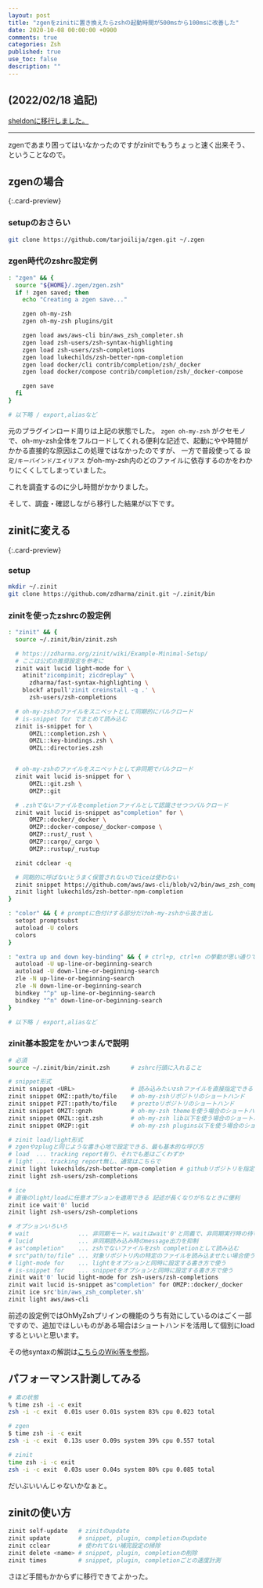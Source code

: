 ```yaml
---
layout: post
title: "zgenをzinitに置き換えたらzshの起動時間が500msから100msに改善した"
date: 2020-10-08 00:00:00 +0900
comments: true
categories: Zsh
published: true
use_toc: false
description: ""
---
```


## (2022/02/18 追記)

[sheldonに移行しました。](https://ktrysmt.github.io/blog/migrate-zinit-to-sheldon/)

---

zgenであまり困ってはいなかったのですがzinitでもうちょっと速く出来そう、ということなので。

## zgenの場合

[](https://github.com/tarjoilija/zgen){:.card-preview}


### setupのおさらい
```sh
git clone https://github.com/tarjoilija/zgen.git ~/.zgen
```

### zgen時代のzshrc設定例
```sh
: "zgen" && {
  source "${HOME}/.zgen/zgen.zsh"
  if ! zgen saved; then
    echo "Creating a zgen save..."

    zgen oh-my-zsh
    zgen oh-my-zsh plugins/git

    zgen load aws/aws-cli bin/aws_zsh_completer.sh
    zgen load zsh-users/zsh-syntax-highlighting
    zgen load zsh-users/zsh-completions
    zgen load lukechilds/zsh-better-npm-completion
    zgen load docker/cli contrib/completion/zsh/_docker
    zgen load docker/compose contrib/completion/zsh/_docker-compose

    zgen save
  fi
}

# 以下略 / export,aliasなど
```

元のプラグインロード周りは上記の状態でした。
`zgen oh-my-zsh` がクセモノで、oh-my-zsh全体をフルロードしてくれる便利な記述で、起動にやや時間がかかる直接的な原因はこの処理ではなかったのですが、
一方で普段使ってる `設定/キーバインド/エイリアス` がoh-my-zsh内のどのファイルに依存するのかをわかりにくくしてしまっていました。

これを調査するのに少し時間がかかりました。

そして、調査・確認しながら移行した結果が以下です。


## zinitに変える

[](https://github.com/zdharma/zinit){:.card-preview}

### setup
```sh
mkdir ~/.zinit
git clone https://github.com/zdharma/zinit.git ~/.zinit/bin
```

### zinitを使ったzshrcの設定例
```sh
: "zinit" && {
  source ~/.zinit/bin/zinit.zsh

  # https://zdharma.org/zinit/wiki/Example-Minimal-Setup/
  # ここは公式の推奨設定を参考に
  zinit wait lucid light-mode for \
    atinit"zicompinit; zicdreplay" \
      zdharma/fast-syntax-highlighting \
    blockf atpull'zinit creinstall -q .' \
      zsh-users/zsh-completions

  # oh-my-zshのファイルをスニペットとして同期的にバルクロード
  # is-snippet for でまとめて読み込む
  zinit is-snippet for \
      OMZL::completion.zsh \
      OMZL::key-bindings.zsh \
      OMZL::directories.zsh


  # oh-my-zshのファイルをスニペットとして非同期でバルクロード
  zinit wait lucid is-snippet for \
      OMZL::git.zsh \
      OMZP::git

  # .zshでないファイルをcompletionファイルとして認識させつつバルクロード
  zinit wait lucid is-snippet as"completion" for \
      OMZP::docker/_docker \
      OMZP::docker-compose/_docker-compose \
      OMZP::rust/_rust \
      OMZP::cargo/_cargo \
      OMZP::rustup/_rustup

  zinit cdclear -q

  # 同期的に呼ばないとうまく保管されないのでiceは使わない
  zinit snippet https://github.com/aws/aws-cli/blob/v2/bin/aws_zsh_completer.sh
  zinit light lukechilds/zsh-better-npm-completion
}

: "color" && { # promptに色付けする部分だけoh-my-zshから抜き出し
  setopt promptsubst
  autoload -U colors
  colors
}

: "extra up and down key-binding" && { # ctrl+p, ctrl+n の挙動が思い通りでなかったので修正しつつ抜き出し
  autoload -U up-line-or-beginning-search
  autoload -U down-line-or-beginning-search
  zle -N up-line-or-beginning-search
  zle -N down-line-or-beginning-search
  bindkey "^p" up-line-or-beginning-search
  bindkey "^n" down-line-or-beginning-search
}

# 以下略 / export,aliasなど
```

### zinit基本設定をかいつまんで説明

```sh
# 必須
source ~/.zinit/bin/zinit.zsh      # zshrc行頭に入れること

# snippet形式
zinit snippet <URL>                # 読み込みたいzshファイルを直接指定できる
zinit snippet OMZ::path/to/file    # oh-my-zshリポジトリのショートハンド
zinit snippet PZT::path/to/file    # preztoリポジトリのショートハンド
zinit snippet OMZT::gnzh           # oh-my-zsh themeを使う場合のショートハンド
zinit snippet OMZL::git.zsh        # oh-my-zsh lib以下を使う場合のショートハンド
zinit snippet OMZP::git            # oh-my-zsh plugins以下を使う場合のショートハンド

# zinit load/light形式
# zgenやzplugと同じような書き心地で設定できる、最も基本的な呼び方
# load  ... tracking report有り、それでも差はごくわずか
# light ... tracking report無し、通常はこちらで
zinit light lukechilds/zsh-better-npm-completion # githubリポジトリを指定できる
zinit light zsh-users/zsh-completions

# ice
# 直後のlight/loadに任意オプションを適用できる 記述が長くなりがちなときに便利
zinit ice wait'0' lucid
zinit light zsh-users/zsh-completions

# オプションいろいろ
# wait              ... 非同期モード。waitはwait'0'と同義で、非同期実行時の待ち時間を指す。依存関係の定義等もできる
# lucid             ... 非同期読み込み時のmessage出力を抑制
# as"completion"    ... zshでないファイルをzsh completionとして読み込む
# src"path/to/file" ... 対象リポジトリ内の特定のファイルを読み込ませたい場合使う
# light-mode for    ... lightをオプションと同時に設定する書き方で使う
# is-snippet for    ... snippetをオプションと同時に設定する書き方で使う
zinit wait'0' lucid light-mode for zsh-users/zsh-completions
zinit wait lucid is-snippet as"completion" for OMZP::docker/_docker
zinit ice src'bin/aws_zsh_completer.sh'
zinit light aws/aws-cli
```

前述の設定例ではOhMyZshプリインの機能のうち有効にしているのはごく一部ですので、追加でほしいものがある場合はショートハンドを活用して個別にloadするといいと思います。

その他syntaxの解説は[こちらのWiki等を参照](https://zdharma.org/zinit/wiki/)。

## パフォーマンス計測してみる

```sh
# 素の状態
% time zsh -i -c exit
zsh -i -c exit  0.01s user 0.01s system 83% cpu 0.023 total

# zgen
$ time zsh -i -c exit
zsh -i -c exit  0.13s user 0.09s system 39% cpu 0.557 total

# zinit
time zsh -i -c exit
zsh -i -c exit  0.03s user 0.04s system 80% cpu 0.085 total
```

だいぶいいんじゃないかなぁと。

## zinitの使い方
```sh
zinit self-update   # zinitのupdate
zinit update        # snippet, plugin, completionのupdate
zinit cclear        # 使われてない補完設定の掃除
zinit delete <name> # snippet, plugin, completionの削除
zinit times         # snippet, plugin, completionごとの速度計測
```

さほど手間もかからずに移行できてよかった。
